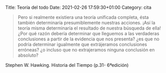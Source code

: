 Title: Teoría del todo
Date: 2021-02-26 17:59:30+01:00
Category: cita

> Pero si realmente existiera una teoría unificada completa, ésta también determinaría presumiblemente nuestras acciones. ¡Así la teoría misma determinaría el resultado de nuestra búsqueda de ella! ¿Por qué razón debería determinar que lleguemos a las verdaderas conclusiones a partir de la evidencia que nos presenta? ¿es que no podría determinar igualmente que extrájeramos conclusiones erróneas? ¿o incluso que no extrajeramos ninguna conclusión en absoluto?

Stephen W. Hawking. Historia del Tiempo (p.31- 6ªedición)



